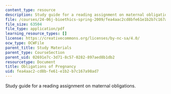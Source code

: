 ```yaml
---
content_type: resource
description: Study guide for a reading assignment on maternal obligations.
file: /courses/24-06j-bioethics-spring-2009/fea4aac2cd8bfe61e1b2b7c167a98ad7_MIT24_06Js09_study11.pdf
file_size: 63504
file_type: application/pdf
learning_resource_types: []
license: https://creativecommons.org/licenses/by-nc-sa/4.0/
ocw_type: OCWFile
parent_title: Study Materials
parent_type: CourseSection
parent_uid: 02691e7c-3d71-8c57-0282-897aed8b1db2
resourcetype: Document
title: Obligations of Pregnancy
uid: fea4aac2-cd8b-fe61-e1b2-b7c167a98ad7
---
```

Study guide for a reading assignment on maternal obligations.